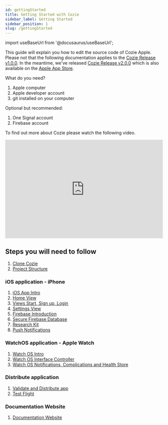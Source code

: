 ```yaml
---
id: gettingStarted
title: Getting Started with Cozie
sidebar_label: Getting Started
sidebar_position: 1
slug: /gettingStarted
---
```


import useBaseUrl from '@docusaurus/useBaseUrl';

This guide will explain you how to edit the source code of Cozie Apple. Please not that the following documentation applies to the [Cozie Release v1.0.0](https://github.com/cozie-app/cozie-apple/releases/tag/v1.0.0). In the meantime, we've released [Cozie Release v2.0.0](https://github.com/cozie-app/cozie-apple/releases/tag/v2.0.0) which is also available on the [Apple App Store](https://apps.apple.com/sg/app/cozie/id1625029501).

What do you need?

1. Apple computer
1. Apple developer account
1. git installed on your computer

Optional but recommended:

1. One Signal account
1. Firebase account

To find out more about Cozie please watch the following video.

<iframe width="100%" height="315" src="https://www.youtube.com/embed/5e4FwVydYRE" frameborder="0" allow="accelerometer; autoplay; clipboard-write; encrypted-media; gyroscope; picture-in-picture" allowFullScreen></iframe>

## Steps you will need to follow

1. [Clone Cozie](cloneCozie.md)
1. [Project Structure](projectStructure.md)

### iOS application - iPhone

1. [iOS App Intro](iosOverview.md)
1. [Home View](home.md)
1. [Views Start, Sign up, Login](viewsOne.md)
1. [Settings View](settings.md)
1. [Firebase Introduction](firebaseIntro.md)
1. [Secure Firebase Database](secureFirebase.md)
1. [Research Kit](researchKit.md)
1. [Push Notifications](notifications.md)

### WatchOS application - Apple Watch

1. [Watch OS Intro](watchIntro.md)
1. [Watch OS Interface Controller](watchMain.md)
1. [Watch OS Notifications, Complications and Health Store](watchSecondary.md)

### Distribute application

1. [Validate and Distribute app](cloneCozie.md)
1. [Test Flight](testFlight.md)

### Documentation Website

1. [Documentation Website](documentationWebsite.md)

